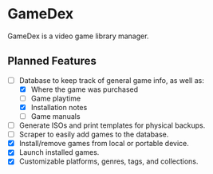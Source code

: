 # GameDex

GameDex is a video game library manager.

## Planned Features

- [ ] Database to keep track of general game info, as well as:
    - [x] Where the game was purchased
    - [ ] Game playtime
    - [x] Installation notes
    - [ ] Game manuals
- [ ] Generate ISOs and print templates for physical backups.
- [ ] Scraper to easily add games to the database.
- [x] Install/remove games from local or portable device.
- [x] Launch installed games.
- [x] Customizable platforms, genres, tags, and collections.
